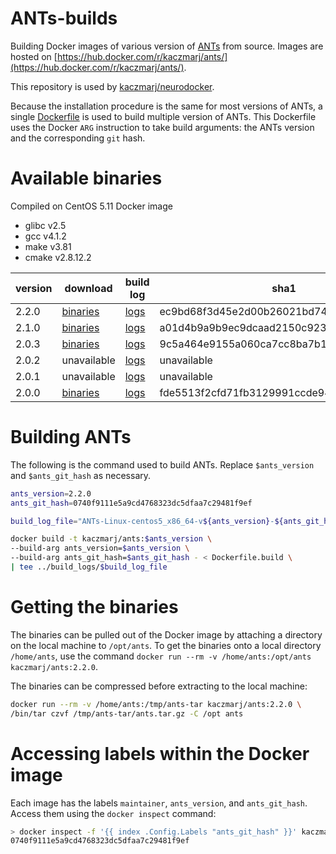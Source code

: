 # ANTs-builds

Building Docker images of various version of [ANTs](https://github.com/stnava/ANTs/) from source. Images are hosted on [https://hub.docker.com/r/kaczmarj/ants/](https://hub.docker.com/r/kaczmarj/ants/).

This repository is used by [kaczmarj/neurodocker](https://github.com/kaczmarj/neurodocker).

Because the installation procedure is the same for most versions of ANTs, a single [Dockerfile](Dockerfile/Dockerfile) is used to build multiple version of ANTs. This Dockerfile uses the Docker `ARG` instruction to take build arguments: the ANTs version and the corresponding `git` hash.



# Available binaries

Compiled on CentOS 5.11 Docker image

- glibc v2.5
- gcc v4.1.2
- make v3.81
- cmake v2.8.12.2


| version | download | build log | sha1 |
| --- | --- | --- | --- |
| 2.2.0 | [binaries](https://www.dropbox.com/s/2f4sui1z6lcgyek/ANTs-Linux-centos5_x86_64-v2.2.0-0740f91.tar.gz?dl=1) | [logs](build_logs/ANTs-Linux-centos5_x86_64-v2.2.0-0740f91.log?raw=1) | ec9bd68f3d45e2d00b26021bd74600319613f4ba |
| 2.1.0 | [binaries](https://www.dropbox.com/s/h8k4v6d1xrv0wbe/ANTs-Linux-centos5_x86_64-v2.1.0-78931aa.tar.gz?dl=1) | [logs](build_logs/ANTs-Linux-centos5_x86_64-v2.1.0-78931aa.log?raw=1) | a01d4b9a9b9ec9dcaad2150c92325bbebe765af3 |
| 2.0.3 | [binaries](https://www.dropbox.com/s/oe4v52lveyt1ry9/ANTs-Linux-centos5_x86_64-v2.0.3-c996539.tar.gz?dl=1) | [logs](build_logs/ANTs-Linux-centos5_x86_64-v2.0.3-c996539.log?raw=1) | 9c5a464e9155a060ca7cc8ba7b177e1e6695cd1d |
| 2.0.2 | unavailable | [logs](build_logs/ANTs-Linux-centos5_x86_64-v2.0.2-7b83036.log?raw=1) | unavailable |
| 2.0.1 | unavailable | [logs](build_logs/ANTs-Linux-centos5_x86_64-v2.0.1-dd23c39.log?raw=1) | unavailable |
| 2.0.0 | [binaries](https://www.dropbox.com/s/kgqydc44cc2uigb/ANTs-Linux-centos5_x86_64-v2.0.0-7ae1107.tar.gz?dl=1) | [logs](build_logs/ANTs-Linux-centos5_x86_64-v2.0.0-7ae1107.log?raw=1) | fde5513f2cfd71fb3129991ccde94f463a6cf25d |




# Building ANTs

The following is the command used to build ANTs. Replace `$ants_version` and `$ants_git_hash` as necessary.

```bash
ants_version=2.2.0
ants_git_hash=0740f9111e5a9cd4768323dc5dfaa7c29481f9ef

build_log_file="ANTs-Linux-centos5_x86_64-v${ants_version}-${ants_git_hash:0:7}.log"

docker build -t kaczmarj/ants:$ants_version \
--build-arg ants_version=$ants_version \
--build-arg ants_git_hash=$ants_git_hash - < Dockerfile.build \
| tee ../build_logs/$build_log_file
```



# Getting the binaries

The binaries can be pulled out of the Docker image by attaching a directory on the local machine to `/opt/ants`. To get the binaries onto a local directory `/home/ants`, use the command `docker run --rm -v /home/ants:/opt/ants kaczmarj/ants:2.2.0`.

The binaries can be compressed before extracting to the local machine:

```bash
docker run --rm -v /home/ants:/tmp/ants-tar kaczmarj/ants:2.2.0 \
/bin/tar czvf /tmp/ants-tar/ants.tar.gz -C /opt ants
```



# Accessing labels within the Docker image

Each image has the labels `maintainer`, `ants_version`, and `ants_git_hash`. Access them using the `docker inspect` command:

```bash
> docker inspect -f '{{ index .Config.Labels "ants_git_hash" }}' kaczmarj/ants:2.2.0
0740f9111e5a9cd4768323dc5dfaa7c29481f9ef
```
